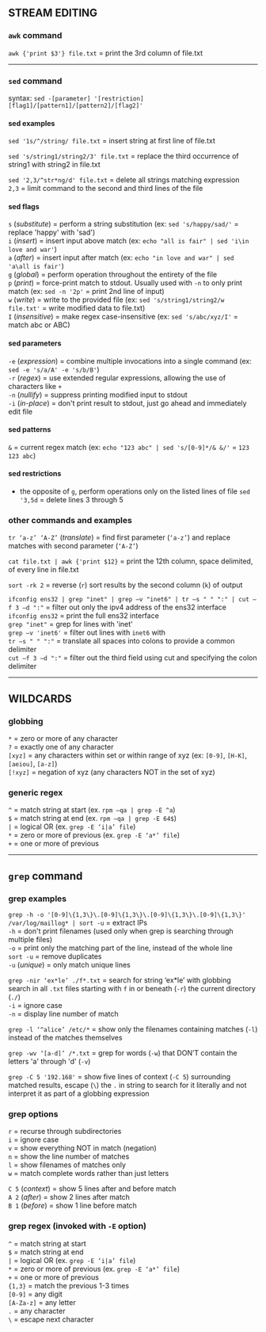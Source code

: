 
## STREAM EDITING

### `awk` command

`awk {'print $3'} file.txt` = print the 3rd column of file.txt 

---
### `sed` command

syntax: `sed -[parameter] '[restriction] [flag1]/[pattern1]/[pattern2]/[flag2]'`

#### sed examples

`sed '1s/^/string/ file.txt`         = insert string at first line of file.txt

`sed 's/string1/string2/3' file.txt` = replace the third occurrence of string1 with string2 in file.txt

`sed '2,3/^str*ng/d' file.txt`       = delete all strings matching expression  
                         `2,3`       = limit command to the second and third lines of the file  

#### sed flags

`s` (*substitute*)  = perform a string substitution                                           (ex: `sed 's/happy/sad/'` = replace 'happy' with 'sad')  
`i` (*insert*)      = insert input above match                                                (ex: `echo "all is fair" | sed 'i\in love and war'`)  
`a` (*after*)       = insert input after match                                                (ex: `echo "in love and war" | sed 'a\all is fair'`)  
`g` (*global*)      = perform operation throughout the entirety of the file  
`p` (*print*)       = force-print match to stdout. Usually used with `-n` to only print match (ex: `sed -n '2p'` = print 2nd line of input)  
`w` (*write*)       = write to the provided file                                              (ex: `sed 's/string1/string2/w file.txt'` = write modified data to file.txt)  
`I` (*insensitive*) = make regex case-insensitive                                             (ex: `sed 's/abc/xyz/I'` = match abc or ABC)

#### sed parameters

`-e` (*expression*) = combine multiple invocations into a single command                      (ex: `sed -e 's/a/A' -e 's/b/B'`)  
`-r` (*regex*)      = use extended regular expressions, allowing the use of characters like `+`  
`-n` (*nullify*)    = suppress printing modified input to stdout  
`-i` (*in-place*)   = don't print result to stdout, just go ahead and immediately edit file

#### sed patterns

`&` = current regex match (ex: `echo "123 abc" | sed 's/[0-9]*/& &/'` = `123 123 abc`)

#### sed restrictions

- the opposite of `g`, perform operations only on the listed lines of file
`sed '3,5d` = delete lines 3 through 5

### other commands and examples

`tr ‘a-z’ ‘A-Z’` (*translate*)    = find first parameter (`‘a-z’`) and replace matches with second parameter (`‘A-Z’`) 

`cat file.txt | awk {'print $12}` = print the 12th column, space delimited, of every line in file.txt 

`sort -rk 2`                      = reverse (`r`) sort results by the second column (`k`) of output 

`ifconfig ens32 | grep "inet" | grep –v "inet6" | tr –s " " ":" | cut –f 3 –d ":"` = filter out only the ipv4 address of the ens32 interface  
                                                                 `ifconfig ens32`  = print the full ens32 interface  
                                                                 `grep "inet"`     = grep for lines with 'inet'   
                                                                 `grep –v 'inet6'` = filter out lines with `inet6` with   
                                                                 `tr –s " " ":"`   = translate all spaces into colons  to provide a common delimiter  
                                                                 `cut –f 3 –d ":"` = filter out the third field using cut and specifying the colon delimiter 


---
## WILDCARDS

### globbing

`*`      = zero or more of any character  
`?`      = exactly one of any character  
`[xyz]`  = any characters within set or within range of xyz (ex: `[0-9]`, `[H-K]`, `[aeiou]`, `[a-z]`)  
`[!xyz]` = negation of xyz (any characters NOT in the set of xyz)

### generic regex

`^` = match string at start    (ex. `rpm –qa | grep -E ^a`)  
`$` = match string at end      (ex. `rpm –qa | grep -E 64$`)  
`|` = logical OR               (ex. `grep -E ‘i|a’ file`)  
`*` = zero or more of previous (ex. `grep -E ‘a*’ file`)  
`+` = one or more of previous

---
## `grep` command

### grep examples

`grep -h -o '[0-9]\{1,3\}\.[0-9]\{1,3\}\.[0-9]\{1,3\}\.[0-9]\{1,3\}' /var/log/maillog* | sort -u` = extract IPs  
                                                                                  `-h`            = don't print filenames (used only when grep is searching through multiple files)  
                                                                                  `-o`            = print only the matching part of the line, instead of the whole line  
                                                                                  `sort -u`       = remove duplicates  
                                                                                  `-u` (*unique*) = only match unique lines

`grep -nir ‘ex*le’ ./f*.txt` = search for string ‘ex*le’ with globbing  
search in all `.txt` files starting with `f` in or beneath (`-r`) the current directory (`./`)  
  `-i` = ignore case  
  `-n` = display line number of match

`grep -l ‘^alice’ /etc/*` = show only the filenames containing matches (`-l`) instead of the matches themselves

`grep -wv ‘[a-d]’ /*.txt` = grep for words (`-w`) that DON’T contain the letters 'a' through 'd' (`-v`)

`grep -C 5 '192.168'` = show five lines of context (`-C 5`) surrounding matched results, escape (`\`) the `.` in string to search for it literally and not interpret it as part of a globbing expression

### grep options

`r` = recurse through subdirectories  
`i` = ignore case  
`v` = show everything NOT in match (negation)  
`n` = show the line number of matches  
`l` = show filenames of matches only  
`w` = match complete words rather than just letters  

`C 5` (*context*) = show 5 lines after and before match  
`A 2` (*after*)   = show 2 lines after match  
`B 1` (*before*)  = show 1 line before match  

### grep regex (invoked with `-E` option)

`^`        = match string at start  
`$`        = match string at end  
`|`        = logical OR               (ex. `grep -E ‘i|a’ file`)  
`*`        = zero or more of previous (ex. `grep -E ‘a*’ file`)  
`+`        = one or more of previous  
`{1,3}`    = match the previous 1-3 times  
`[0-9]`    = any digit  
`[A-Za-z]` = any letter  
`.`        = any character  
`\`        = escape next character
